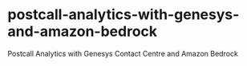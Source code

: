 # postcall-analytics-with-genesys-and-amazon-bedrock
Postcall Analytics with Genesys Contact Centre and Amazon Bedrock

